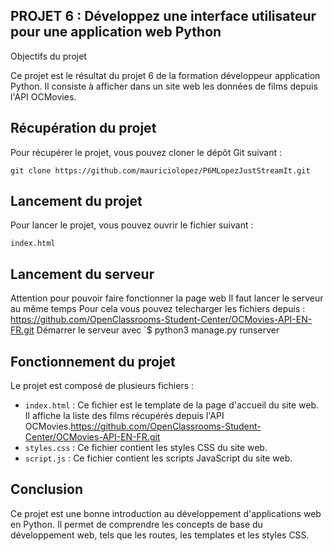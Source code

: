 ## PROJET 6 : Développez une interface utilisateur pour une application web Python
Objectifs du projet

Ce projet est le résultat du projet 6 de la formation développeur application Python. 
Il consiste à afficher dans un site web les données de films depuis l'API OCMovies.

## Récupération du projet

Pour récupérer le projet, vous pouvez cloner le dépôt Git suivant :

```
git clone https://github.com/mauriciolopez/P6MLopezJustStreamIt.git
```

## Lancement du projet


Pour lancer le projet, vous pouvez ouvrir le fichier suivant :

```
index.html
```

## Lancement du serveur

Attention pour pouvoir faire fonctionner la page web Il faut lancer le serveur au même temps
Pour cela vous pouvez telecharger les fichiers depuis : https://github.com/OpenClassrooms-Student-Center/OCMovies-API-EN-FR.git
Démarrer le serveur avec `$ python3 manage.py runserver

## Fonctionnement du projet

Le projet est composé de plusieurs fichiers :

* `index.html` : Ce fichier est le template de la page d'accueil du site web. Il affiche la liste des films récupérés depuis l'API OCMovies.https://github.com/OpenClassrooms-Student-Center/OCMovies-API-EN-FR.git
* `styles.css` : Ce fichier contient les styles CSS du site web.
* `script.js` : Ce fichier contient les scripts JavaScript du site web.

## Conclusion

Ce projet est une bonne introduction au développement d'applications web en Python. Il permet de comprendre les concepts de base du développement web, tels que les routes, les templates et les styles CSS.
```

